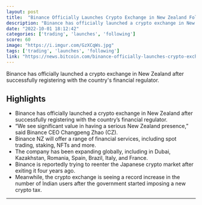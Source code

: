 ```yaml
---
layout: post
title:  "Binance Officially Launches Crypto Exchange in New Zealand Following Regulatory Approval"
description: "Binance has officially launched a crypto exchange in New Zealand after successfully registering with the country's financial regulator."
date: "2022-10-01 18:12:42"
categories: ['trading', 'launches', 'following']
score: 60
image: "https://i.imgur.com/GzXCqWs.jpg"
tags: ['trading', 'launches', 'following']
link: "https://news.bitcoin.com/binance-officially-launches-crypto-exchange-in-new-zealand-following-regulatory-approval/"
---
```


Binance has officially launched a crypto exchange in New Zealand after successfully registering with the country's financial regulator.

## Highlights

- Binance has officially launched a crypto exchange in New Zealand after successfully registering with the country’s financial regulator.
- “We see significant value in having a serious New Zealand presence,” said Binance CEO Changpeng Zhao (CZ).
- Binance NZ will offer a range of financial services, including spot trading, staking, NFTs and more.
- The company has been expanding globally, including in Dubai, Kazakhstan, Romania, Spain, Brazil, Italy, and France.
- Binance is reportedly trying to reenter the Japanese crypto market after exiting it four years ago.
- Meanwhile, the crypto exchange is seeing a record increase in the number of Indian users after the government started imposing a new crypto tax.

---
